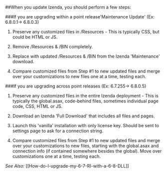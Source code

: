 ##When you update Izenda, you should perform a few steps:

###If you are upgrading within a point release'Maintenance Update' (Ex: 6.8.0.1-> 6.8.0.3)

1) Preserve any customized files in /Resources - This is typically CSS, but could be HTML or JS.

2) Remove /Resources & /BIN completely.

3) Replace with updated /Resources & /BIN from the Izenda 'Maintenance' download.

4) Compare customized files from Step #1 to new updated files and merge over your customizations to new files one at a time, testing each.


###If you are upgrading across point releases (Ex: 6.7.255-> 6.8.0.5)

1) Preserve any customized files in the entire Izenda deployment - This is typically the global.asax, code-behind files, sometimes individual page code, CSS, HTML or JS.

2) Download an Izenda 'Full Download' that includes all files and pages.

3) Launch this 'vanilla' installation with only license key. Should be sent to settings page to ask for a connection string.

4) Compare customized files from Step #1 to new updated files and merge over your customizations to new files, starting with the global.asax and connection info (if contained somewhere besides the global). Move over customizations one at a time, testing each.

_See Also:_
[[How-do-I-upgrade-my-6-7-RI-with-a-6-8-DLL]]
